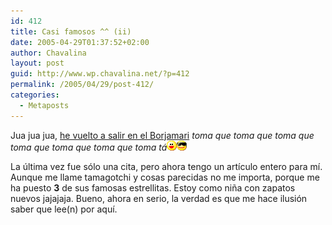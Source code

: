 ```yaml
---
id: 412
title: Casi famosos ^^ (ii)
date: 2005-04-29T01:37:52+02:00
author: Chavalina
layout: post
guid: http://www.wp.chavalina.net/?p=412
permalink: /2005/04/29/post-412/
categories:
  - Metaposts
---
```

Jua jua jua, <a href="http://borjamari.blogspot.com/2005/04/chavalina-diario-o-por-fin-la-clebre.html" target="_blank">he vuelto a salir en el Borjamari</a> _toma que toma que toma que toma que toma que toma que toma tá_![emo](/imagenes/emoticonos/risa.gif)![gafas](/imagenes/emoticonos/gafas.gif) 

La última vez fue sólo una cita, pero ahora tengo un artículo entero para mí. Aunque me llame tamagotchi y cosas parecidas no me importa, porque me ha puesto **3** de sus famosas estrellitas. Estoy como ni&ntilde;a con zapatos nuevos jajajaja. Bueno, ahora en serio, la verdad es que me hace ilusión saber que lee(n) por aquí.